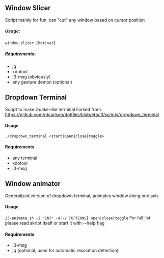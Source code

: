 ## Window Slicer
Script mainly for fun, can "cut" any window based on cursor position

##### Usage:
```window_slicer [hor|ver]```

##### Requirements:
* jq
* xdotool
* i3-msg (obviously)
* any gesture demon (optional)

## Dropdown Terminal
Script to make Guake-like terminal
Forked from https://github.com/ntcarlson/dotfiles/blob/eta/i3/scripts/dropdown_terminal

#### Usage
```./dropdown_terminal <start|open|close|toggle>```

#### Requirements
* any terminal
* xdotool
* i3-msg

## Window animator
Generalized version of dropdown terminal, animates window along one axis

#### Usage
```i3-animate.sh -i "INT" -H|-V [OPTIONS] open|close|toggle```
For full list please read skript itself or start it with --help flag

#### Requirements
* i3-msg
* jq (optional, used for automatic resolution detection)
